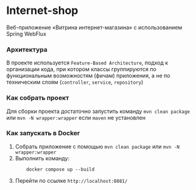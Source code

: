 # Internet-shop

Веб-приложение «Витрина интернет-магазина» с использованием Spring WebFlux

### Архитектура

В проекте используется `Feature-Based Architecture`, подход к организации кода, при котором классы группируются 
по функциональным возможностям (фичам) приложения, а не по техническим слоям (`controller`, `service`, `repository`)

### Как собрать проект

Для сборки проекта достаточно запустить команду `mvn clean package` или `mvn -N wrapper:wrapper` если `maven` не установлен

### Как запускать в Docker

1. Собрать приложение с помощью `mvn clean package` или `mvn -N wrapper:wrapper`
2. Выполнить команду:
    ```bush 
        docker compose up --build
    ```
3. Перейти по ссылке `http://localhost:8081/`